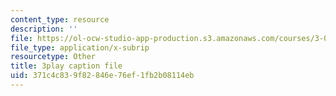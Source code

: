 ```yaml
---
content_type: resource
description: ''
file: https://ol-ocw-studio-app-production.s3.amazonaws.com/courses/3-091sc-introduction-to-solid-state-chemistry-fall-2010/371c4c839f82846e76ef1fb2b08114eb_cMaryERGZmY.srt
file_type: application/x-subrip
resourcetype: Other
title: 3play caption file
uid: 371c4c83-9f82-846e-76ef-1fb2b08114eb
---
```


